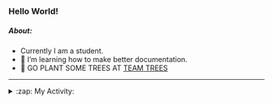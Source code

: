 ### Hello World!

##### About:
- Currently I am a student.
- 🌱 I’m learning how to make better documentation.
- 🌱 GO PLANT SOME TREES AT [TEAM TREES](https://teamtrees.org/)

---
<details>
  <summary>:zap: My Activity:</summary>
  
<!--START_SECTION:waka-->
![Code Time](http://img.shields.io/badge/Code%20Time-1%2C243%20hrs%2016%20mins-blue)

**I'm a Night 🦉** 

```text
🌞 Morning                2053 commits        ███░░░░░░░░░░░░░░░░░░░░░░   10.27 % 
🌆 Daytime                6713 commits        ████████░░░░░░░░░░░░░░░░░   33.59 % 
🌃 Evening                5765 commits        ███████░░░░░░░░░░░░░░░░░░   28.85 % 
🌙 Night                  5453 commits        ███████░░░░░░░░░░░░░░░░░░   27.29 % 
```
📅 **I'm Most Productive on Wednesday** 

```text
Monday                   2759 commits        ███░░░░░░░░░░░░░░░░░░░░░░   13.81 % 
Tuesday                  2743 commits        ███░░░░░░░░░░░░░░░░░░░░░░   13.73 % 
Wednesday                4725 commits        ██████░░░░░░░░░░░░░░░░░░░   23.64 % 
Thursday                 2648 commits        ███░░░░░░░░░░░░░░░░░░░░░░   13.25 % 
Friday                   2124 commits        ███░░░░░░░░░░░░░░░░░░░░░░   10.63 % 
Saturday                 1707 commits        ██░░░░░░░░░░░░░░░░░░░░░░░   08.54 % 
Sunday                   3278 commits        ████░░░░░░░░░░░░░░░░░░░░░   16.40 % 
```


📊 **This Week I Spent My Time On** 

```text
🔥 Editors: 
Android Studio           4 hrs 27 mins       ████████████████░░░░░░░░░   63.89 % 
VS Code                  1 hr 41 mins        ██████░░░░░░░░░░░░░░░░░░░   24.29 % 
IntelliJ                 49 mins             ███░░░░░░░░░░░░░░░░░░░░░░   11.82 % 

🐱‍💻 Projects: 
swag-store               1 hr 43 mins        ██████░░░░░░░░░░░░░░░░░░░   24.79 % 
github-readme-youtube-car1 hr 27 mins        █████░░░░░░░░░░░░░░░░░░░░   20.99 % 
CSE224-Fundamentals-of-An1 hr 4 mins         ████░░░░░░░░░░░░░░░░░░░░░   15.52 % 
test                     49 mins             ███░░░░░░░░░░░░░░░░░░░░░░   11.90 % 
java-springboot-projects 49 mins             ███░░░░░░░░░░░░░░░░░░░░░░   11.82 % 
```


 Last Updated on 25/10/2023 11:12:36 UTC
<!--END_SECTION:waka-->
</details>
